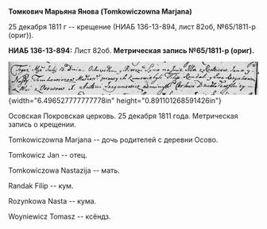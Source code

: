 **Томкович Марьяна Янова (Tomkowiczowna Marjana)**

25 декабря 1811 г -- крещение (НИАБ 136-13-894, лист 82об, №65/1811-р
(ориг)).

**НИАБ 136-13-894:** Лист 82об. **Метрическая запись №65/1811-р
(ориг).**

![](./media/15e6a538169c4baea0b651939ae8d539acb97049.png){width="6.496527777777778in"
height="0.891101268591426in"}

Осовская Покровская церковь. 25 декабря 1811 года. Метрическая запись о
крещении.

Tomkowiczowna Marjana -- дочь родителей с деревни Осовo.

Tomkowicz Jan -- отец.

Tomkowiczowa Nastazija -- мать.

Randak Filip -- кум.

Rozynkowa Nasta -- кума.

Woyniewicz Tomasz -- ксёндз.
